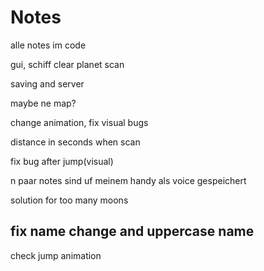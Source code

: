 # Notes

alle notes im code

gui, schiff
clear
planet scan

saving and server

maybe ne map?

change animation, fix visual bugs

distance in seconds when scan

fix bug after jump(visual)

n paar notes sind uf meinem handy als voice gespeichert

solution for too many moons

## fix name change and uppercase name

check jump animation
